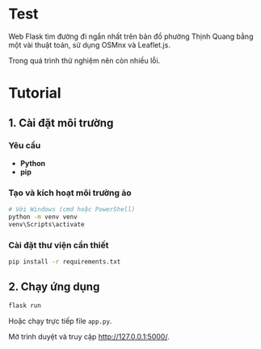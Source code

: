 # Test
Web Flask tìm đường đi ngắn nhất trên bản đồ phường Thịnh Quang bằng một vài thuật toán, sử dụng OSMnx và Leaflet.js.

Trong quá trình thử nghiệm nên còn nhiều lỗi.

# Tutorial 

## 1. Cài đặt môi trường

### **Yêu cầu**  
- **Python**  
- **pip**


### Tạo và kích hoạt môi trường ảo
```bash
# Với Windows (cmd hoặc PowerShell)
python -m venv venv
venv\Scripts\activate
```

### Cài đặt thư viện cần thiết 
```bash
pip install -r requirements.txt
```

## 2. Chạy ứng dụng  
```bash
flask run
```
Hoặc chạy trực tiếp file `app.py`.

Mở trình duyệt và truy cập http://127.0.0.1:5000/.
